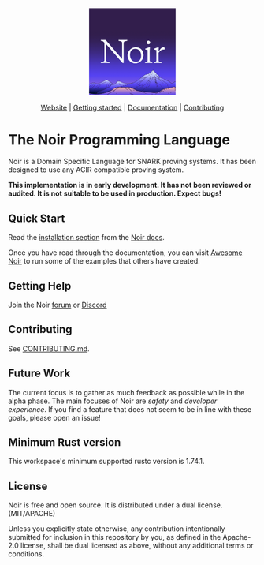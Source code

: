 <div align="center">
  <picture>
    <img src="./noir-logo.png" alt="The Noir Programming Language" width="35%">
  </picture>

[Website][Noir] | [Getting started] | [Documentation] | [Contributing]
</div>



# The Noir Programming Language

Noir is a Domain Specific Language for SNARK proving systems. It has been designed to use any ACIR compatible proving system.

**This implementation is in early development. It has not been reviewed or audited. It is not suitable to be used in production. Expect bugs!**

## Quick Start

Read the [installation section][Getting started] from the [Noir docs][Documentation].

Once you have read through the documentation, you can visit [Awesome Noir](https://github.com/noir-lang/awesome-noir) to run some of the examples that others have created.

## Getting Help

Join the Noir [forum][Forum] or [Discord][Discord]

## Contributing

See [CONTRIBUTING.md][CONTRIBUTING].

## Future Work

The current focus is to gather as much feedback as possible while in the alpha phase. The main focuses of Noir are _safety_ and _developer experience_. If you find a feature that does not seem to be in line with these goals, please open an issue!

## Minimum Rust version

This workspace's minimum supported rustc version is 1.74.1.

## License

Noir is free and open source. It is distributed under a dual license. (MIT/APACHE)

Unless you explicitly state otherwise, any contribution intentionally submitted for inclusion in this repository by you, as defined in the Apache-2.0 license, shall be dual licensed as above, without any additional terms or conditions.

[Noir]: https://www.noir-lang.org/
[Getting Started]: https://noir-lang.org/docs/getting_started/installation/
[Forum]: https://forum.aztec.network/c/noir
[Discord]: https://discord.gg/JtqzkdeQ6G
[Documentation]: https://noir-lang.org/docs
[Contributing]: CONTRIBUTING.md